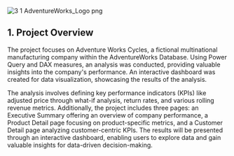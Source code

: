 ![3 1 AdventureWorks_Logo png](https://github.com/connieyeee/Case-Sales-Data-Analysis-Visualization/assets/134975561/f173fac1-f041-40b7-b8a7-c7a4da7b33bb)

## 1. Project Overview
The project focuses on Adventure Works Cycles, a fictional multinational manufacturing company within the AdventureWorks Database. Using Power Query and DAX measures, an analysis was conducted, providing valuable insights into the company's performance. An interactive dashboard was created for data visualization, showcasing the results of the analysis.

The analysis involves defining key performance indicators (KPIs) like adjusted price through what-if analysis, return rates, and various rolling revenue metrics. Additionally, the project includes three pages: an Executive Summary offering an overview of company performance, a Product Detail page focusing on product-specific metrics, and a Customer Detail page analyzing customer-centric KPIs. The results will be presented through an interactive dashboard, enabling users to explore data and gain valuable insights for data-driven decision-making.
